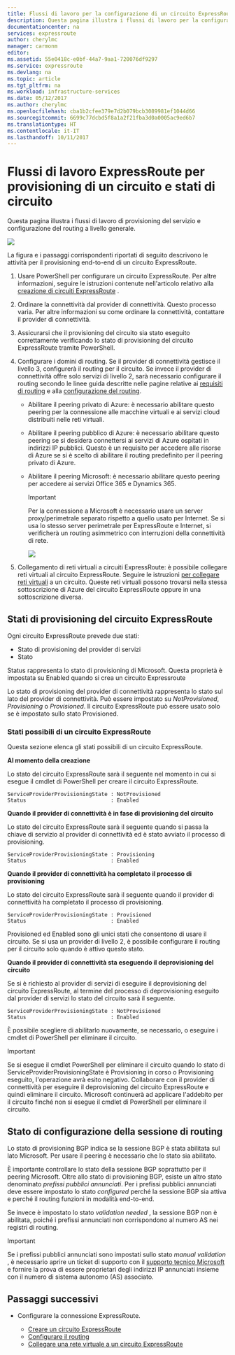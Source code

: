 ```yaml
---
title: Flussi di lavoro per la configurazione di un circuito ExpressRoute | Documentazione Microsoft
description: Questa pagina illustra i flussi di lavoro per la configurazione di un circuito ExpressRoute e dei peering
documentationcenter: na
services: expressroute
author: cherylmc
manager: carmonm
editor: 
ms.assetid: 55e0418c-e0bf-44a7-9aa1-720076df9297
ms.service: expressroute
ms.devlang: na
ms.topic: article
ms.tgt_pltfrm: na
ms.workload: infrastructure-services
ms.date: 05/12/2017
ms.author: cherylmc
ms.openlocfilehash: cba1b2cfee379e7d2b079bcb3089981ef1044d66
ms.sourcegitcommit: 6699c77dcbd5f8a1a2f21fba3d0a0005ac9ed6b7
ms.translationtype: HT
ms.contentlocale: it-IT
ms.lasthandoff: 10/11/2017
---
```

# <a name="expressroute-workflows-for-circuit-provisioning-and-circuit-states"></a>Flussi di lavoro ExpressRoute per provisioning di un circuito e stati di circuito
Questa pagina illustra i flussi di lavoro di provisioning del servizio e configurazione del routing a livello generale.

![](./media/expressroute-workflows/expressroute-circuit-workflow.png)

La figura e i passaggi corrispondenti riportati di seguito descrivono le attività per il provisioning end-to-end di un circuito ExpressRoute. 

1. Usare PowerShell per configurare un circuito ExpressRoute. Per altre informazioni, seguire le istruzioni contenute nell'articolo relativo alla [creazione di circuiti ExpressRoute](expressroute-howto-circuit-classic.md) .
2. Ordinare la connettività dal provider di connettività. Questo processo varia. Per altre informazioni su come ordinare la connettività, contattare il provider di connettività.
3. Assicurarsi che il provisioning del circuito sia stato eseguito correttamente verificando lo stato di provisioning del circuito ExpressRoute tramite PowerShell. 
4. Configurare i domini di routing. Se il provider di connettività gestisce il livello 3, configurerà il routing per il circuito. Se invece il provider di connettività offre solo servizi di livello 2, sarà necessario configurare il routing secondo le linee guida descritte nelle pagine relative ai [requisiti di routing](expressroute-routing.md) e alla [configurazione del routing](expressroute-howto-routing-classic.md).
   
   * Abilitare il peering privato di Azure: è necessario abilitare questo peering per la connessione alle macchine virtuali e ai servizi cloud distribuiti nelle reti virtuali.
   * Abilitare il peering pubblico di Azure: è necessario abilitare questo peering se si desidera connettersi ai servizi di Azure ospitati in indirizzi IP pubblici. Questo è un requisito per accedere alle risorse di Azure se si è scelto di abilitare il routing predefinito per il peering privato di Azure.
   * Abilitare il peering Microsoft: è necessario abilitare questo peering per accedere ai servizi Office 365 e Dynamics 365. 
     
     > [!IMPORTANT]
     > Per la connessione a Microsoft è necessario usare un server proxy/perimetrale separato rispetto a quello usato per Internet. Se si usa lo stesso server perimetrale per ExpressRoute e Internet, si verificherà un routing asimmetrico con interruzioni della connettività di rete.
     > 
     > 
     
     ![](./media/expressroute-workflows/routing-workflow.png)
5. Collegamento di reti virtuali a circuiti ExpressRoute: è possibile collegare reti virtuali al circuito ExpressRoute. Seguire le istruzioni [per collegare reti virtuali](expressroute-howto-linkvnet-arm.md) a un circuito. Queste reti virtuali possono trovarsi nella stessa sottoscrizione di Azure del circuito ExpressRoute oppure in una sottoscrizione diversa.

## <a name="expressroute-circuit-provisioning-states"></a>Stati di provisioning del circuito ExpressRoute
Ogni circuito ExpressRoute prevede due stati:

* Stato di provisioning del provider di servizi
* Stato

Status rappresenta lo stato di provisioning di Microsoft. Questa proprietà è impostata su Enabled quando si crea un circuito Expressroute

Lo stato di provisioning del provider di connettività rappresenta lo stato sul lato del provider di connettività. Può essere impostato su *NotProvisioned*, *Provisioning* o *Provisioned*. Il circuito ExpressRoute può essere usato solo se è impostato sullo stato Provisioned.

### <a name="possible-states-of-an-expressroute-circuit"></a>Stati possibili di un circuito ExpressRoute
Questa sezione elenca gli stati possibili di un circuito ExpressRoute.

**Al momento della creazione**

Lo stato del circuito ExpressRoute sarà il seguente nel momento in cui si esegue il cmdlet di PowerShell per creare il circuito ExpressRoute.

    ServiceProviderProvisioningState : NotProvisioned
    Status                           : Enabled


**Quando il provider di connettività è in fase di provisioning del circuito**

Lo stato del circuito ExpressRoute sarà il seguente quando si passa la chiave di servizio al provider di connettività ed è stato avviato il processo di provisioning.

    ServiceProviderProvisioningState : Provisioning
    Status                           : Enabled


**Quando il provider di connettività ha completato il processo di provisioning**

Lo stato del circuito ExpressRoute sarà il seguente quando il provider di connettività ha completato il processo di provisioning.

    ServiceProviderProvisioningState : Provisioned
    Status                           : Enabled

Provisioned ed Enabled sono gli unici stati che consentono di usare il circuito. Se si usa un provider di livello 2, è possibile configurare il routing per il circuito solo quando è attivo questo stato.

**Quando il provider di connettività sta eseguendo il deprovisioning del circuito**

Se si è richiesto al provider di servizi di eseguire il deprovisioning del circuito ExpressRoute, al termine del processo di deprovisioning eseguito dal provider di servizi lo stato del circuito sarà il seguente.

    ServiceProviderProvisioningState : NotProvisioned
    Status                           : Enabled


È possibile scegliere di abilitarlo nuovamente, se necessario, o eseguire i cmdlet di PowerShell per eliminare il circuito.  

> [!IMPORTANT]
> Se si esegue il cmdlet PowerShell per eliminare il circuito quando lo stato di ServiceProviderProvisioningState è Provisioning in corso o Provisioning eseguito, l'operazione avrà esito negativo. Collaborare con il provider di connettività per eseguire il deprovisioning del circuito ExpressRoute e quindi eliminare il circuito. Microsoft continuerà ad applicare l'addebito per il circuito finché non si esegue il cmdlet di PowerShell per eliminare il circuito.
> 
> 

## <a name="routing-session-configuration-state"></a>Stato di configurazione della sessione di routing
Lo stato di provisioning BGP indica se la sessione BGP è stata abilitata sul lato Microsoft. Per usare il peering è necessario che lo stato sia abilitato.

È importante controllare lo stato della sessione BGP soprattutto per il peering Microsoft. Oltre allo stato di provisioning BGP, esiste un altro stato denominato *prefissi pubblici annunciati*. Per i prefissi pubblici annunciati deve essere impostato lo stato *configured* perché la sessione BGP sia attiva e perché il routing funzioni in modalità end-to-end. 

Se invece è impostato lo stato *validation needed* , la sessione BGP non è abilitata, poiché i prefissi annunciati non corrispondono al numero AS nei registri di routing. 

> [!IMPORTANT]
> Se i prefissi pubblici annunciati sono impostati sullo stato *manual validation* , è necessario aprire un ticket di supporto con il [supporto tecnico Microsoft](https://portal.azure.com/?#blade/Microsoft_Azure_Support/HelpAndSupportBlade) e fornire la prova di essere proprietari degli indirizzi IP annunciati insieme con il numero di sistema autonomo (AS) associato.
> 
> 

## <a name="next-steps"></a>Passaggi successivi
* Configurare la connessione ExpressRoute.
  
  * [Creare un circuito ExpressRoute](expressroute-howto-circuit-arm.md)
  * [Configurare il routing](expressroute-howto-routing-arm.md)
  * [Collegare una rete virtuale a un circuito ExpressRoute](expressroute-howto-linkvnet-arm.md)


